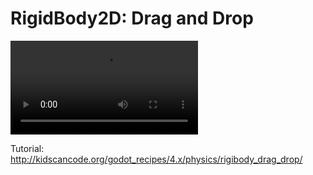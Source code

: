 # RigidBody2D: Drag and Drop

![alt](http://kidscancode.org/godot_recipes/4.x/img/rbody_drag.webm)

Tutorial:
http://kidscancode.org/godot_recipes/4.x/physics/rigibody_drag_drop/
